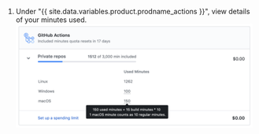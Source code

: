 1. Under "{{ site.data.variables.product.prodname_actions }}", view details of your minutes used. ![Details of minute usage](/assets/images/help/billing/actions-minutes.png)
